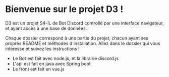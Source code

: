 # Bienvenue sur le projet D3 !

D3 est un projet S4-IL de Bot Discord controllé par une interface navigateur, et ayant accès à une base de données. 

Chaque dossier correspond à une partie du projet, chacun ayant ses propres README et méthodes d'installation. Allez dans le dossier qui vous intéresse et suivez les instructions !

- Le Bot est fait avec node.js, et la librairie discord.js
- L'api est fait en java avec Spring boot
- Le front est fait en vue.js
